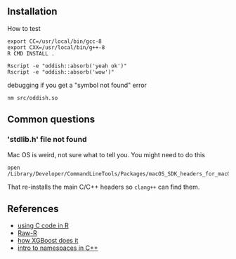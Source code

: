 
## Installation

How to test

```
export CC=/usr/local/bin/gcc-8
export CXX=/usr/local/bin/g++-8
R CMD INSTALL .

Rscript -e "oddish::absorb('yeah ok')"
Rscript -e "oddish::absorb('wow')"
```

debugging if you get a "symbol not found" error

```
nm src/oddish.so
```

## Common questions

### 'stdlib.h' file not found

Mac OS is weird, not sure what to tell you. You might need to do this

```
open /Library/Developer/CommandLineTools/Packages/macOS_SDK_headers_for_macOS_10.14.pkg
```

That re-installs the main C/C++ headers so `clang++` can find them.

## References

* [using C code in R](http://adv-r.had.co.nz/C-interface.html)
* [Raw-R](https://raw-r.org/R_API.php)
* [how XGBoost does it](https://github.com/dmlc/xgboost/tree/master/R-package/src)
* [intro to namespaces in C++](https://docs.microsoft.com/en-us/cpp/cpp/namespaces-cpp?view=vs-2019)
